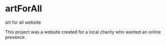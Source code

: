 # artForAll
art for all website

This project was a website created for a local charity who wanted an online presence.
